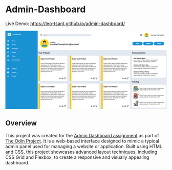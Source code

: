 # Admin-Dashboard

Live Demo:
https://leo-tsant.github.io/admin-dashboard/

![Project Screenshot](./Images/admin-dashboard.png)

## Overview

This project was created for the [Admin Dashboard assignment](https://www.theodinproject.com/lessons/node-path-intermediate-html-and-css-admin-dashboard) as part of [The Odin Project](https://www.theodinproject.com/). It is a web-based interface designed to mimic a typical admin panel used for managing a website or application. Built using HTML and CSS, this project showcases advanced layout techniques, including CSS Grid and Flexbox, to create a responsive and visually appealing dashboard.
